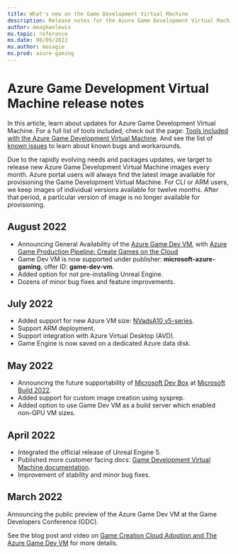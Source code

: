 ```yaml
---
title: What's new on the Game Development Virtual Machine 
description: Release notes for the Azure Game Development Virtual Machine
author: meaghanlewis
ms.topic: reference
ms.date: 08/09/2022
ms.author: mosagie
ms.prod: azure-gaming
---
```


# Azure Game Development Virtual Machine release notes

In this article, learn about updates for Azure Game Development Virtual Machine. For a full list of tools included, check out the page: [Tools included with the Azure Game Development Virtual Machine](./tools-included-azure-game-dev-kit.md). And see the list of [known issues](./known-issues.md) to learn about known bugs and workarounds.

Due to the rapidly evolving needs and packages updates, we target to release new Azure Game Development Virtual Machine images every month. Azure portal users will always find the latest image available for provisioning the Game Development Virtual Machine. For CLI or ARM users, we keep images of individual versions available for twelve months. After that period, a particular version of image is no longer available for provisioning.

## August 2022

- Announcing General Availability of the [Azure Game Dev VM](https://azure.microsoft.com/products/virtual-machines/game-development-virtual-machines/), with [Azure Game Production Pipeline: Create Games on the Cloud](https://developer.microsoft.com/games/blog/azure-game-production-pipeline-create-games-on-the-cloud/)
- Game Dev VM is now supported under publisher: **microsoft-azure-gaming**, offer ID: **game-dev-vm**.
- Added option for not pre-installing Unreal Engine.
- Dozens of minor bug fixes and feature improvements.

## July 2022

- Added support for new Azure VM size: [NVadsA10 v5-series](/azure/virtual-machines/nva10v5-series).
- Support ARM deployment.
- Support integration with Azure Virtual Desktop (AVD).
- Game Engine is now saved on a dedicated Azure data disk.

## May 2022

- Announcing the future supportability of [Microsoft Dev Box](https://techcommunity.microsoft.com/t5/azure-developer-community-blog/introducing-microsoft-dev-box/ba-p/3412063) at [Microsoft Build 2022](https://www.youtube.com/watch?v=GonrcDal3QU&t=275s).
- Added support for custom image creation using sysprep.
- Added option to use Game Dev VM as a build server which enabled non-GPU VM sizes.

## April 2022

- Integrated the official release of Unreal Engine 5.
- Published more customer facing docs: [Game Development Virtual Machine documentation](/gaming/azure/game-dev-virtual-machine/known-issues).
- Improvement of stability and minor bug fixes.

## March 2022

Announcing the public preview of the Azure Game Dev VM at the Game Developers Conference (GDC).

See the blog post and video on [Game Creation Cloud Adoption and The Azure Game Dev VM](https://developer.microsoft.com/games/blog/game-creation-cloud-adoption-and-the-azure-game-dev-vm/) for more details.
